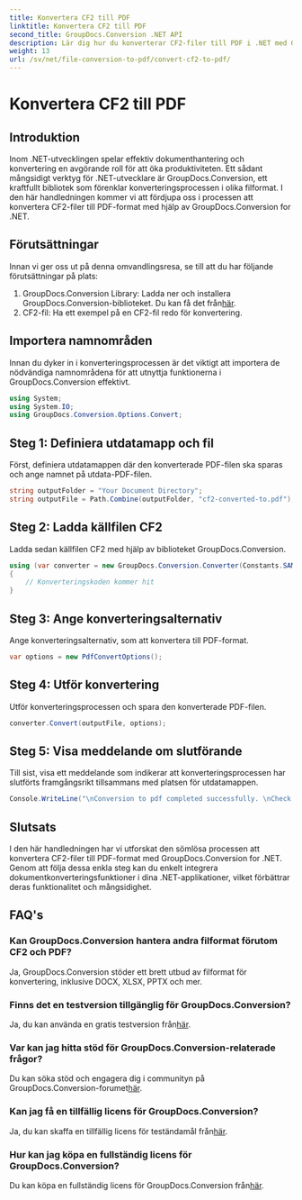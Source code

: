 ```yaml
---
title: Konvertera CF2 till PDF
linktitle: Konvertera CF2 till PDF
second_title: GroupDocs.Conversion .NET API
description: Lär dig hur du konverterar CF2-filer till PDF i .NET med GroupDocs.Conversion. Förenkla dina dokumenthanteringsuppgifter utan ansträngning.
weight: 13
url: /sv/net/file-conversion-to-pdf/convert-cf2-to-pdf/
---
```


# Konvertera CF2 till PDF

## Introduktion
Inom .NET-utvecklingen spelar effektiv dokumenthantering och konvertering en avgörande roll för att öka produktiviteten. Ett sådant mångsidigt verktyg för .NET-utvecklare är GroupDocs.Conversion, ett kraftfullt bibliotek som förenklar konverteringsprocessen i olika filformat. I den här handledningen kommer vi att fördjupa oss i processen att konvertera CF2-filer till PDF-format med hjälp av GroupDocs.Conversion for .NET.
## Förutsättningar
Innan vi ger oss ut på denna omvandlingsresa, se till att du har följande förutsättningar på plats:
1.  GroupDocs.Conversion Library: Ladda ner och installera GroupDocs.Conversion-biblioteket. Du kan få det från[här](https://releases.groupdocs.com/conversion/net/).
2. CF2-fil: Ha ett exempel på en CF2-fil redo för konvertering.

## Importera namnområden
Innan du dyker in i konverteringsprocessen är det viktigt att importera de nödvändiga namnområdena för att utnyttja funktionerna i GroupDocs.Conversion effektivt.
```csharp
using System;
using System.IO;
using GroupDocs.Conversion.Options.Convert;
```
## Steg 1: Definiera utdatamapp och fil
Först, definiera utdatamappen där den konverterade PDF-filen ska sparas och ange namnet på utdata-PDF-filen.
```csharp
string outputFolder = "Your Document Directory";
string outputFile = Path.Combine(outputFolder, "cf2-converted-to.pdf");
```
## Steg 2: Ladda källfilen CF2
Ladda sedan källfilen CF2 med hjälp av biblioteket GroupDocs.Conversion.
```csharp
using (var converter = new GroupDocs.Conversion.Converter(Constants.SAMPLE_CF2))
{
    // Konverteringskoden kommer hit
}
```
## Steg 3: Ange konverteringsalternativ
Ange konverteringsalternativ, som att konvertera till PDF-format.
```csharp
var options = new PdfConvertOptions();
```
## Steg 4: Utför konvertering
Utför konverteringsprocessen och spara den konverterade PDF-filen.
```csharp
converter.Convert(outputFile, options);
```
## Steg 5: Visa meddelande om slutförande
Till sist, visa ett meddelande som indikerar att konverteringsprocessen har slutförts framgångsrikt tillsammans med platsen för utdatamappen.
```csharp
Console.WriteLine("\nConversion to pdf completed successfully. \nCheck output in {0}", outputFolder);
```

## Slutsats
I den här handledningen har vi utforskat den sömlösa processen att konvertera CF2-filer till PDF-format med GroupDocs.Conversion for .NET. Genom att följa dessa enkla steg kan du enkelt integrera dokumentkonverteringsfunktioner i dina .NET-applikationer, vilket förbättrar deras funktionalitet och mångsidighet.
## FAQ's
### Kan GroupDocs.Conversion hantera andra filformat förutom CF2 och PDF?
Ja, GroupDocs.Conversion stöder ett brett utbud av filformat för konvertering, inklusive DOCX, XLSX, PPTX och mer.
### Finns det en testversion tillgänglig för GroupDocs.Conversion?
 Ja, du kan använda en gratis testversion från[här](https://releases.groupdocs.com/).
### Var kan jag hitta stöd för GroupDocs.Conversion-relaterade frågor?
 Du kan söka stöd och engagera dig i communityn på GroupDocs.Conversion-forumet[här](https://forum.groupdocs.com/c/conversion/11).
### Kan jag få en tillfällig licens för GroupDocs.Conversion?
 Ja, du kan skaffa en tillfällig licens för teständamål från[här](https://purchase.groupdocs.com/temporary-license/).
### Hur kan jag köpa en fullständig licens för GroupDocs.Conversion?
 Du kan köpa en fullständig licens för GroupDocs.Conversion från[här](https://purchase.groupdocs.com/buy).
